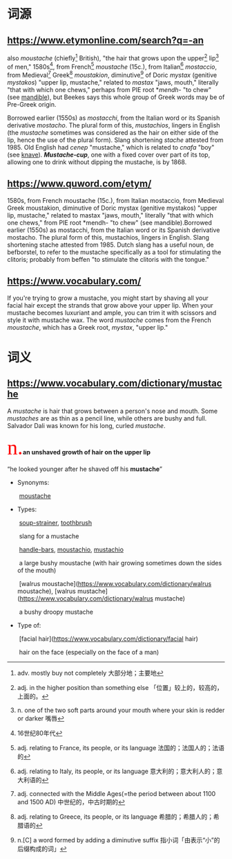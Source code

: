 # 词源
## https://www.etymonline.com/search?q=-an

also *moustache* (chiefly[^1] British), "the hair that grows upon the upper[^2] lip[^3] of men," 1580s[^4], from French[^5] *moustache* (15c.), from Italian[^6] *mostaccio*, from Medieval[^7] Greek[^8] *moustakion*, diminutive[^9] of Doric *mystax* (genitive *mystakos*) "upper lip, mustache," related to *mastax* "jaws, mouth," literally "that with which one chews," perhaps from PIE root **mendh-* "to chew" (see [mandible](https://www.etymonline.com/word/mandible?ref=etymonline_crossreference)), but Beekes says this whole group of Greek words may be of Pre-Greek origin.

Borrowed earlier (1550s) as *mostacchi*, from the Italian word or its Spanish derivative *mostacho*. The plural form of this, *mustachios*, lingers in English (the *mustache* sometimes was considered as the hair on either side of the lip, hence the use of the plural form). Slang shortening *stache* attested from 1985. Old English had *cenep* "mustache," which is related to *cnafa* "boy" (see [knave](https://www.etymonline.com/word/knave?ref=etymonline_crossreference)). ***Mustache-cup***, one with a fixed cover over part of its top, allowing one to drink without dipping the mustache, is by 1868.

[^1]:adv. mostly buy not completely 大部分地；主要地
[^2]:adj. in the higher position than something else 「位置」较上的，较高的，上面的。
[^3]: n. one of the two soft parts around your mouth where your skin is redder or darker 嘴唇
[^4]:16世纪80年代
[^5]: adj. relating to France, its people, or its language 法国的；法国人的；法语的
[^6]: adj. relating to Italy, its people, or its language 意大利的；意大利人的；意大利语的
[^7]: adj. connected with the Middle Ages(=the period between about 1100 and 1500 AD) 中世纪的，中古时期的
[^8]: adj. relating to Greece, its people, or its language 希腊的；希腊人的；希腊语的
[^9]: n.[C] a word formed by adding a diminutive suffix 指小词「由表示“小”的后缀构成的词」



## https://www.quword.com/etym/

1580s, from French moustache (15c.), from Italian mostaccio, from  Medieval Greek moustakion, diminutive of Doric mystax (genitive  mystakos) "upper lip, mustache," related to mastax "jaws, mouth,"  literally "that with which one chews," from PIE root *mendh- "to chew"  (see mandible).Borrowed earlier (1550s) as mostacchi, from the Italian  word or its Spanish derivative mostacho. The plural form of this,  mustachios, lingers in English. Slang shortening stache attested from  1985. Dutch slang has a useful noun, de befborstel, to refer to the  mustache specifically as a tool for stimulating the clitoris; probably  from beffen "to stimulate the clitoris with the tongue."



## https://www.vocabulary.com/

If you're trying to grow a mustache, you might start by shaving all your facial hair except the strands that grow above your upper lip. When  your mustache becomes luxuriant and ample, you can trim it with scissors and style it with mustache wax. The word *mustache* comes from the French *moustache*, which has a Greek root, *mystax*, "upper lip."




# 词义
## https://www.vocabulary.com/dictionary/mustache

A *mustache* is hair that grows between a person's nose and mouth. Some *mustaches* are as thin as a pencil line, while others are bushy and full. Salvador Dali was known for his long, curled *mustache*.

<font color="red" face="黑体" size=15>n.</font>**an unshaved growth of hair on the upper lip**

“he looked younger after he shaved off his  **mustache**”

- Synonyms:

  ​					[moustache](https://www.vocabulary.com/dictionary/moustache)

- Types:

  ​					[soup-strainer](https://www.vocabulary.com/dictionary/soup-strainer), [toothbrush](https://www.vocabulary.com/dictionary/toothbrush) 
  
  ​					slang for a mustache

  ​					[handle-bars](https://www.vocabulary.com/dictionary/handle-bars), [moustachio](https://www.vocabulary.com/dictionary/moustachio), [mustachio](https://www.vocabulary.com/dictionary/mustachio)
  
  ​					a large bushy moustache (with hair growing sometimes down the sides of the mouth)

  ​					[walrus moustache](https://www.vocabulary.com/dictionary/walrus moustache), [walrus mustache](https://www.vocabulary.com/dictionary/walrus mustache)
  
  ​					a bushy droopy mustache

- Type of:

  ​					[facial hair](https://www.vocabulary.com/dictionary/facial hair)
  
  ​					hair on the face (especially on the face of a man)

